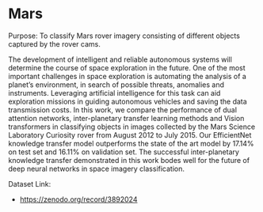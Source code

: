 # Mars

Purpose: To classify Mars rover imagery consisting of different objects captured by the rover cams.

The development of intelligent and reliable autonomous systems will determine the course of space exploration in the future. One of the most important challenges in space exploration is automating the analysis of a planet’s environment, in search of possible threats, anomalies and instruments. Leveraging artificial intelligence for this task can aid exploration missions in guiding autonomous vehicles and saving the data transmission costs. In this work, we compare the performance of dual attention networks, inter-planetary transfer learning methods and Vision transformers in classifying objects in images collected by the Mars Science Laboratory Curiosity rover from August 2012 to July 2015. Our EfficientNet knowledge transfer model outperforms the state of the art model by 17.14% on test set and 16.11% on validation set. The successful inter-planetary knowledge transfer demonstrated in this work bodes well for the future of deep neural networks in space imagery
classification.

Dataset Link:
- https://zenodo.org/record/3892024
